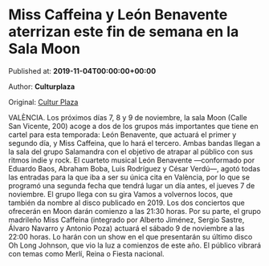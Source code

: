 
# Miss Caffeina y León Benavente aterrizan este fin de semana en la Sala Moon

Published at: **2019-11-04T00:00:00+00:00**

Author: **Culturplaza**

Original: [Cultur Plaza](https://valenciaplaza.com/miss-caffeina-y-leon-benavente-aterrizan-este-fin-de-semana-en-la-sala-moon)

VALÈNCIA. Los próximos días 7, 8 y 9 de noviembre, la sala Moon (Calle San Vicente, 200) acoge a dos de los grupos más importantes que tiene en cartel para esta temporada: León Benavente, que actuará el primer y segundo día, y Miss Caffeina, que lo hará el tercero. Ambas bandas llegan a la sala del grupo Salamandra con el objetivo de atrapar al público con sus ritmos indie y rock. El cuarteto musical León Benavente —conformado por Eduardo Baos, Abraham Boba, Luis Rodríguez y César Verdú—, agotó todas las entradas para la que iba a ser su única cita en València, por lo que se programó una segunda fecha que tendrá lugar un día antes, el jueves 7 de noviembre. El grupo llega con su gira Vamos a volvernos locos, que también da nombre al disco publicado en 2019. Los dos conciertos que ofrecerán en Moon darán comienzo a las 21:30 horas. Por su parte, el grupo madrileño Miss Caffeina (integrado por Alberto Jiménez, Sergio Sastre, Álvaro Navarro y Antonio Poza) actuará el sábado 9 de noviembre a las 22:00 horas. Lo harán con un show en el que presentarán su último disco Oh Long Johnson, que vio la luz a comienzos de este año. El público vibrará con temas como Merlí, Reina o Fiesta nacional. 
